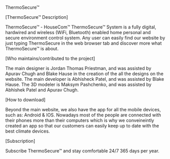 ThermoSecure™ 

[ThermoSecure™ Description]

ThermoSecure™ - HouseCom™ ThermoSecure™ System is a fully digital, hardwired and
wireless (WiFi, Bluetooth) enabled home personal and secure environment
control system. Any user can easily find our website by just typing ThermoSecure in the web browser tab and discover more what ThermoSecure™ is about.

[Who maintains/contributed to the project]

The main designer is Jordan Thomas Priestman, and was assisted by Apurav Chugh and Blake Hause in the creation of the all the designs on the website. The main developer is Abhisheck Patel, and was assisted by Blake Hause. The 3D modeler is Maksym Pashchenko, and was assisted by Abhishek Patel and Apurav Chugh.

[How to download]

Beyond the main website, we also have the app for all the mobile devices, such as: Android & IOS. Nowadays most of the people are connected with their phones more than their computers which is why we conveineintly created an app so that our customers can easily keep up to date with the best climate devices.

[Subscription]

Subscribe ThermoSecure™ and stay comfortable 24/7 365 days per year.
